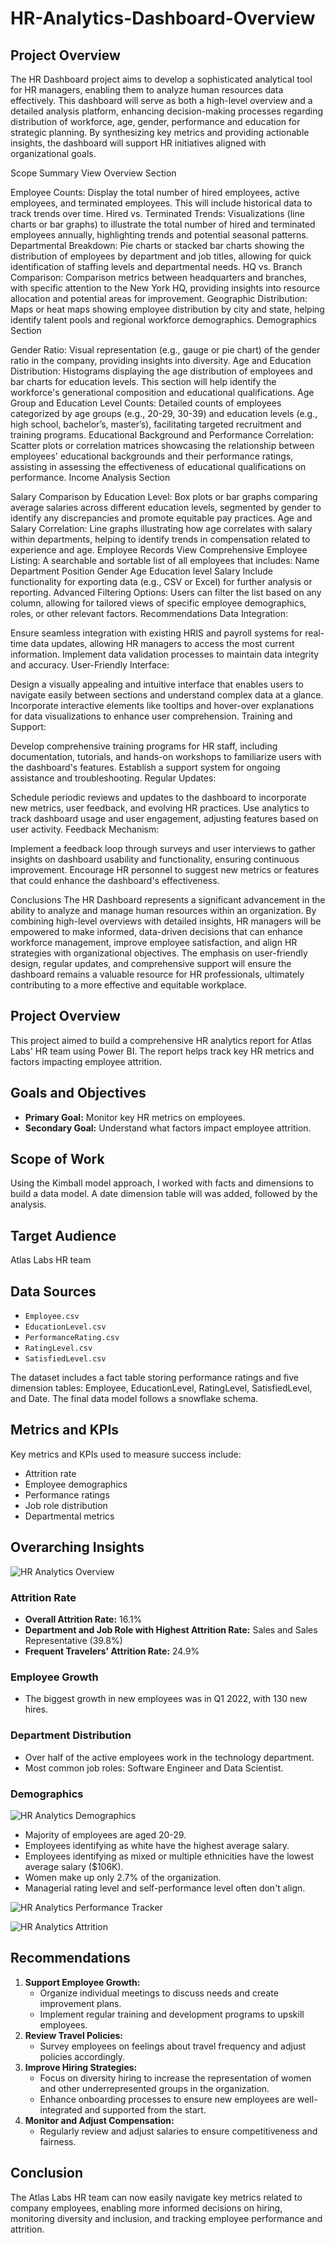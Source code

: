 # HR-Analytics-Dashboard-Overview

## Project Overview
The HR Dashboard project aims to develop a sophisticated analytical tool for HR managers, enabling them to analyze human resources data effectively. This dashboard will serve as both a high-level overview and a detailed analysis platform, enhancing decision-making processes regarding distribution of workforce, age, gender, performance and education for strategic planning. By synthesizing key metrics and providing actionable insights, the dashboard will support HR initiatives aligned with organizational goals.

Scope
Summary View
Overview Section

Employee Counts:
Display the total number of hired employees, active employees, and terminated employees. This will include historical data to track trends over time.
Hired vs. Terminated Trends:
Visualizations (line charts or bar graphs) to illustrate the total number of hired and terminated employees annually, highlighting trends and potential seasonal patterns.
Departmental Breakdown:
Pie charts or stacked bar charts showing the distribution of employees by department and job titles, allowing for quick identification of staffing levels and departmental needs.
HQ vs. Branch Comparison:
Comparison metrics between headquarters and branches, with specific attention to the New York HQ, providing insights into resource allocation and potential areas for improvement.
Geographic Distribution:
Maps or heat maps showing employee distribution by city and state, helping identify talent pools and regional workforce demographics.
Demographics Section

Gender Ratio:
Visual representation (e.g., gauge or pie chart) of the gender ratio in the company, providing insights into diversity.
Age and Education Distribution:
Histograms displaying the age distribution of employees and bar charts for education levels. This section will help identify the workforce's generational composition and educational qualifications.
Age Group and Education Level Counts:
Detailed counts of employees categorized by age groups (e.g., 20-29, 30-39) and education levels (e.g., high school, bachelor’s, master’s), facilitating targeted recruitment and training programs.
Educational Background and Performance Correlation:
Scatter plots or correlation matrices showcasing the relationship between employees' educational backgrounds and their performance ratings, assisting in assessing the effectiveness of educational qualifications on performance.
Income Analysis Section

Salary Comparison by Education Level:
Box plots or bar graphs comparing average salaries across different education levels, segmented by gender to identify any discrepancies and promote equitable pay practices.
Age and Salary Correlation:
Line graphs illustrating how age correlates with salary within departments, helping to identify trends in compensation related to experience and age.
Employee Records View
Comprehensive Employee Listing:
A searchable and sortable list of all employees that includes:
Name
Department
Position
Gender
Age
Education level
Salary
Include functionality for exporting data (e.g., CSV or Excel) for further analysis or reporting.
Advanced Filtering Options:
Users can filter the list based on any column, allowing for tailored views of specific employee demographics, roles, or other relevant factors.
Recommendations
Data Integration:

Ensure seamless integration with existing HRIS and payroll systems for real-time data updates, allowing HR managers to access the most current information.
Implement data validation processes to maintain data integrity and accuracy.
User-Friendly Interface:

Design a visually appealing and intuitive interface that enables users to navigate easily between sections and understand complex data at a glance.
Incorporate interactive elements like tooltips and hover-over explanations for data visualizations to enhance user comprehension.
Training and Support:

Develop comprehensive training programs for HR staff, including documentation, tutorials, and hands-on workshops to familiarize users with the dashboard's features.
Establish a support system for ongoing assistance and troubleshooting.
Regular Updates:

Schedule periodic reviews and updates to the dashboard to incorporate new metrics, user feedback, and evolving HR practices.
Use analytics to track dashboard usage and user engagement, adjusting features based on user activity.
Feedback Mechanism:

Implement a feedback loop through surveys and user interviews to gather insights on dashboard usability and functionality, ensuring continuous improvement.
Encourage HR personnel to suggest new metrics or features that could enhance the dashboard's effectiveness.


Conclusions
The HR Dashboard represents a significant advancement in the ability to analyze and manage human resources within an organization. By combining high-level overviews with detailed insights, HR managers will be empowered to make informed, data-driven decisions that can enhance workforce management, improve employee satisfaction, and align HR strategies with organizational objectives. The emphasis on user-friendly design, regular updates, and comprehensive support will ensure the dashboard remains a valuable resource for HR professionals, ultimately contributing to a more effective and equitable workplace.





## Project Overview
This project aimed to build a comprehensive HR analytics report for Atlas Labs' HR team using Power BI. The report helps track key HR metrics and factors impacting employee attrition.

## Goals and Objectives
- **Primary Goal:** Monitor key HR metrics on employees.
- **Secondary Goal:** Understand what factors impact employee attrition.

## Scope of Work
Using the Kimball model approach, I worked with facts and dimensions to build a data model. A date dimension table will was added, followed by the analysis.

## Target Audience
Atlas Labs HR team

## Data Sources
- `Employee.csv`
- `EducationLevel.csv`
- `PerformanceRating.csv`
- `RatingLevel.csv`
- `SatisfiedLevel.csv`

The dataset includes a fact table storing performance ratings and five dimension tables: Employee, EducationLevel, RatingLevel, SatisfiedLevel, and Date. The final data model follows a snowflake schema.

## Metrics and KPIs
Key metrics and KPIs used to measure success include:
- Attrition rate
- Employee demographics
- Performance ratings
- Job role distribution
- Departmental metrics

## Overarching Insights

![HR Analytics Overview](https://github.com/)
### Attrition Rate
- **Overall Attrition Rate:** 16.1%
- **Department and Job Role with Highest Attrition Rate:** Sales and Sales Representative (39.8%)
- **Frequent Travelers' Attrition Rate:** 24.9%

### Employee Growth
- The biggest growth in new employees was in Q1 2022, with 130 new hires.

### Department Distribution
- Over half of the active employees work in the technology department.
- Most common job roles: Software Engineer and Data Scientist.

### Demographics

![HR Analytics Demographics](https://github.com/)
- Majority of employees are aged 20-29.
- Employees identifying as white have the highest average salary.
- Employees identifying as mixed or multiple ethnicities have the lowest average salary ($106K).
- Women make up only 2.7% of the organization.
- Managerial rating level and self-performance level often don't align.
  
![HR Analytics Performance Tracker](https://github.com/)

![HR Analytics Attrition](https://github.com/)

## Recommendations
1. **Support Employee Growth:**
   - Organize individual meetings to discuss needs and create improvement plans.
   - Implement regular training and development programs to upskill employees.
2. **Review Travel Policies:**
   - Survey employees on feelings about travel frequency and adjust policies accordingly.
3. **Improve Hiring Strategies:**
   - Focus on diversity hiring to increase the representation of women and other underrepresented groups in the organization.
   - Enhance onboarding processes to ensure new employees are well-integrated and supported from the start.
4. **Monitor and Adjust Compensation:**
   - Regularly review and adjust salaries to ensure competitiveness and fairness.

## Conclusion
The Atlas Labs HR team can now easily navigate key metrics related to company employees, enabling more informed decisions on hiring, monitoring diversity and inclusion, and tracking employee performance and attrition.


